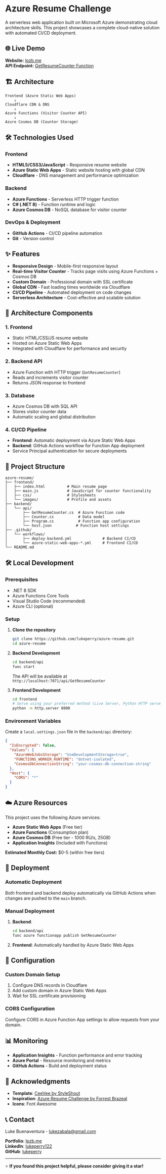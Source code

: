 # Azure Resume Challenge

A serverless web application built on Microsoft Azure demonstrating cloud architecture skills. This project showcases a complete cloud-native solution with automated CI/CD deployment.

## 🌐 Live Demo

**Website:** [lpzb.me](https://lpzb.me)  
**API Endpoint:** [GetResumeCounter Function](https://getresumecounter-bfe5cufmayh5dmdk.eastasia-01.azurewebsites.net/api/GetResumeCounter)

## 🏗️ Architecture

```
Frontend (Azure Static Web Apps)
    ↓
Cloudflare CDN & DNS
    ↓
Azure Functions (Visitor Counter API)
    ↓
Azure Cosmos DB (Counter Storage)
```

## 🛠️ Technologies Used

### Frontend
- **HTML5/CSS3/JavaScript** - Responsive resume website
- **Azure Static Web Apps** - Static website hosting with global CDN
- **Cloudflare** - DNS management and performance optimization

### Backend
- **Azure Functions** - Serverless HTTP trigger function
- **C# (.NET 8)** - Function runtime and logic
- **Azure Cosmos DB** - NoSQL database for visitor counter

### DevOps & Deployment
- **GitHub Actions** - CI/CD pipeline automation
- **Git** - Version control

## ✨ Features

- **Responsive Design** - Mobile-first responsive layout
- **Real-time Visitor Counter** - Tracks page visits using Azure Functions + Cosmos DB
- **Custom Domain** - Professional domain with SSL certificate
- **Global CDN** - Fast loading times worldwide via Cloudflare
- **CI/CD Pipeline** - Automated deployment on code changes
- **Serverless Architecture** - Cost-effective and scalable solution

## 🚀 Architecture Components

### 1. Frontend
- Static HTML/CSS/JS resume website
- Hosted on Azure Static Web Apps
- Integrated with Cloudflare for performance and security

### 2. Backend API
- Azure Function with HTTP trigger (`GetResumeCounter`)
- Reads and increments visitor counter
- Returns JSON response to frontend

### 3. Database
- Azure Cosmos DB with SQL API
- Stores visitor counter data
- Automatic scaling and global distribution

### 4. CI/CD Pipeline
- **Frontend**: Automatic deployment via Azure Static Web Apps
- **Backend**: GitHub Actions workflow for Function App deployment
- Service Principal authentication for secure deployments

## 📁 Project Structure

```
azure-resume/
├── frontend/
│   ├── index.html          # Main resume page
│   ├── main.js             # JavaScript for counter functionality
│   ├── css/                # Stylesheets
│   └── images/             # Profile and assets
├── backend/
│   └── api/
│       ├── GetResumeCounter.cs  # Azure Function code
│       ├── Counter.cs           # Data model
│       ├── Program.cs           # Function app configuration
│       └── host.json           # Function host settings
├── .github/
│   └── workflows/
│       ├── deploy-backend.yml              # Backend CI/CD
│       └── azure-static-web-apps-*.yml     # Frontend CI/CD
└── README.md
```

## 🛠️ Local Development

### Prerequisites
- .NET 8 SDK
- Azure Functions Core Tools
- Visual Studio Code (recommended)
- Azure CLI (optional)

### Setup
1. **Clone the repository**
   ```bash
   git clone https://github.com/lukeperry/azure-resume.git
   cd azure-resume
   ```

2. **Backend Development**
   ```bash
   cd backend/api
   func start
   ```
   The API will be available at `http://localhost:7071/api/GetResumeCounter`

3. **Frontend Development**
   ```bash
   cd frontend
   # Serve using your preferred method (Live Server, Python HTTP server, etc.)
   python -m http.server 8000
   ```

### Environment Variables
Create a `local.settings.json` file in the `backend/api` directory:
```json
{
  "IsEncrypted": false,
  "Values": {
    "AzureWebJobsStorage": "UseDevelopmentStorage=true",
    "FUNCTIONS_WORKER_RUNTIME": "dotnet-isolated",
    "CosmosDbConnectionString": "your-cosmos-db-connection-string"
  },
  "Host": {
    "CORS": "*"
  }
}
```

## ☁️ Azure Resources

This project uses the following Azure services:

- **Azure Static Web Apps** (Free tier)
- **Azure Functions** (Consumption plan)
- **Azure Cosmos DB** (Free tier - 1000 RU/s, 25GB)
- **Application Insights** (Included with Functions)

**Estimated Monthly Cost:** $0-5 (within free tiers)

## 🚀 Deployment

### Automatic Deployment
Both frontend and backend deploy automatically via GitHub Actions when changes are pushed to the `main` branch.

### Manual Deployment
1. **Backend**:
   ```bash
   cd backend/api
   func azure functionapp publish GetResumeCounter
   ```

2. **Frontend**: 
   Automatically handled by Azure Static Web Apps

## 🔧 Configuration

### Custom Domain Setup
1. Configure DNS records in Cloudflare
2. Add custom domain in Azure Static Web Apps
3. Wait for SSL certificate provisioning

### CORS Configuration
Configure CORS in Azure Function App settings to allow requests from your domain.

## 📊 Monitoring

- **Application Insights** - Function performance and error tracking
- **Azure Portal** - Resource monitoring and metrics
- **GitHub Actions** - Build and deployment status


## 🙏 Acknowledgments

- **Template**: [CeeVee by StyleShout](https://www.styleshout.com/free-templates/ceevee/)
- **Inspiration**: [Azure Resume Challenge by Forrest Brazeal](https://cloudresumechallenge.dev/)
- **Icons**: Font Awesome

## 📞 Contact

Luke Buenaventura - [lukezabala@gmail.com](mailto:lukezabala@gmail.com)

**Portfolio**: [lpzb.me](https://lpzb.me)  
**LinkedIn**: [lukeperry122](https://www.linkedin.com/in/lukeperry122/)  
**GitHub**: [lukeperry](https://github.com/lukeperry)

---

⭐ **If you found this project helpful, please consider giving it a star!**